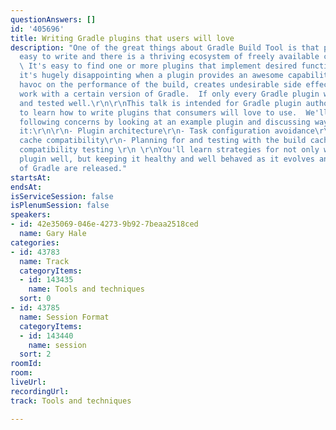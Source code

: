 ```yaml
---
questionAnswers: []
id: '405696'
title: Writing Gradle plugins that users will love
description: "One of the great things about Gradle Build Tool is that plugins are
  easy to write and there is a thriving ecosystem of freely available community plugins.
  \ It's easy to find one or more plugins that implement desired functionality, however,
  it's hugely disappointing when a plugin provides an awesome capability, but wreaks
  havoc on the performance of the build, creates undesirable side effects, or doesn't
  work with a certain version of Gradle.  If only every Gradle plugin was written
  and tested well.\r\n\r\nThis talk is intended for Gradle plugin authors who want
  to learn how to write plugins that consumers will love to use.  We'll explore the
  following concerns by looking at an example plugin and discussing ways to improve
  it:\r\n\r\n- Plugin architecture\r\n- Task configuration avoidance\r\n- Configuration
  cache compatibility\r\n- Planning for and testing with the build cache\r\n- Backwards
  compatibility testing \r\n \r\nYou'll learn strategies for not only writing your
  plugin well, but keeping it healthy and well behaved as it evolves and new versions
  of Gradle are released."
startsAt: 
endsAt: 
isServiceSession: false
isPlenumSession: false
speakers:
- id: 42e35069-046e-4273-9b92-7beaa2518ced
  name: Gary Hale
categories:
- id: 43783
  name: Track
  categoryItems:
  - id: 143435
    name: Tools and techniques
  sort: 0
- id: 43785
  name: Session Format
  categoryItems:
  - id: 143440
    name: session
  sort: 2
roomId: 
room: 
liveUrl: 
recordingUrl: 
track: Tools and techniques

---
```

